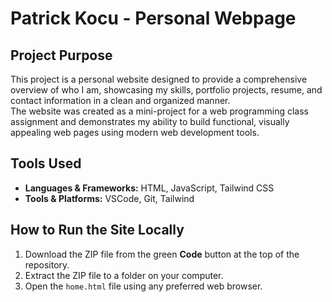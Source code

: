 # Patrick Kocu - Personal Webpage

## Project Purpose
This project is a personal website designed to provide a comprehensive overview of who I am, showcasing my skills, portfolio projects, resume, and contact information in a clean and organized manner.  
The website was created as a mini-project for a web programming class assignment and demonstrates my ability to build functional, visually appealing web pages using modern web development tools.

## Tools Used
- **Languages & Frameworks:** HTML, JavaScript, Tailwind CSS  
- **Tools & Platforms:** VSCode, Git, Tailwind  

## How to Run the Site Locally
1. Download the ZIP file from the green **Code** button at the top of the repository.  
2. Extract the ZIP file to a folder on your computer.  
3. Open the `home.html` file using any preferred web browser.
